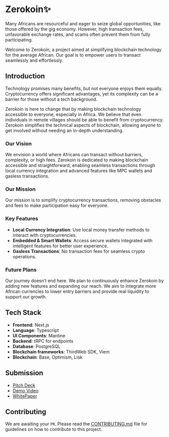 # Zerokoin✨

Many Africans are resourceful and eager to seize global opportunities, like those offered by the gig economy. However, high transaction fees, unfavorable exchange rates, and scams often prevent them from fully participating.

Welcome to Zerokoin, a project aimed at simplifying blockchain technology for the average African. Our goal is to empower users to transact seamlessly and effortlessly.

## Introduction

Technology promises many benefits, but not everyone enjoys them equally. Cryptocurrency offers significant advantages, yet its complexity can be a barrier for those without a tech background.

Zerokoin is here to change that by making blockchain technology accessible to everyone, especially in Africa. We believe that even individuals in remote villages should be able to benefit from cryptocurrency. Zerokoin simplifies the technical aspects of blockchain, allowing anyone to get involved without needing an in-depth understanding.

### Our Vision

We envision a world where Africans can transact without barriers, complexity, or high fees. Zerokoin is dedicated to making blockchain accessible and straightforward, enabling seamless transactions through local currency integration and advanced features like MPC wallets and gasless transactions.

### Our Mission

Our mission is to simplify cryptocurrency transactions, removing obstacles and fees to make participation easy for everyone.

### Key Features

- **Local Currency Integration**: Use local money transfer methods to interact with cryptocurrencies.
- **Embedded & Smart Wallets**: Access secure wallets integrated with intelligent features for better user experience.
- **Gasless Transactions**: No transaction fees for seamless crypto operations.

### Future Plans

Our journey doesn’t end here. We plan to continuously enhance Zerokoin by adding new features and expanding our reach. We aim to integrate more African currencies to lower entry barriers and provide real liquidity to support our growth.

## Tech Stack

- **Frontend**: Next.js
- **Language**: Typescript
- **UI Components**: Mantine
- **Backend**: tRPC for endpoints
- **Database**: PostgreSQL
- **Blockchain frameworks**: ThirdWeb SDK, Viem
- **Blockchain**: Base, Optimism, Lisk

## Submission

- [Pitch Deck](https://drive.google.com/file/d/1_lEJ_yqICfst6UB3xc2rEoaJRLfANvUv/view?usp=sharing)
- [Demo Video](https://youtu.be/rcVpWs5rFGs?feature=shared)
- [WhitePaper](https://docs.google.com/document/d/1KQWaoBdhBnznPJqkOYFgIs_nNSJlliWzOf0CpHdLZNg/edit?usp=sharing)

## Contributing

We are awaiting your `PR`. Please read the [CONTRIBUTING.md](https://github.com/Lochipi/zerokoin/blob/main/CONTRIBUTING.md) file for guidelines on how to contribute to this project.
